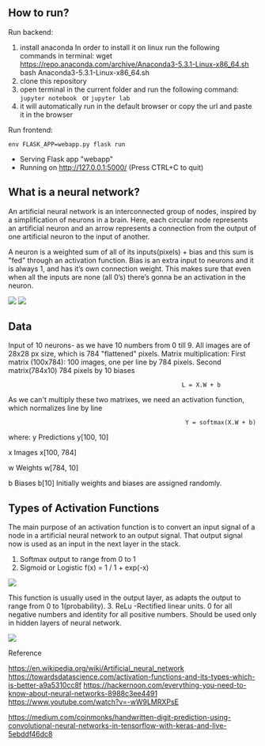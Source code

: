 ## How to run?
Run backend:
1. install anaconda
In order to install it on linux run the following commands in terminal:
wget https://repo.anaconda.com/archive/Anaconda3-5.3.1-Linux-x86_64.sh
bash Anaconda3-5.3.1-Linux-x86_64.sh
2. clone this repository
3. open terminal in the current folder and run the following command:
```jupyter notebook ```
or
```jupyter lab```
4. it will automatically run in the default browser or copy the url and paste it in the browser 

Run frontend:

 ```env FLASK_APP=webapp.py flask run```
 * Serving Flask app "webapp"
 * Running on http://127.0.0.1:5000/ (Press CTRL+C to quit)

## What is a neural network?
An artificial neural network is an interconnected group of nodes, inspired by a simplification of neurons in a brain. Here, each circular node represents an artificial neuron and an arrow represents a connection from the output of one artificial neuron to the input of another.

A neuron is a weighted sum of all of its inputs(pixels) + bias and this sum is "fed" through an activation function. Bias is an extra input to neurons and it is always 1, and has it’s own connection weight. This makes sure that even when all the inputs are none (all 0’s) there’s gonna be an activation in the neuron.

<img src="https://github.com/MakarenkoElena91/EmTech/blob/master/img/equation.png"/>
<img src="https://github.com/MakarenkoElena91/EmTech/blob/master/img/an.png"/>


## Data
Input of 10 neurons- as we have 10 numbers from 0 till 9. All images are of 28x28 px size, which is 784 "flattened" pixels.
Matrix multiplication: First matrix (100x784): 100 images, one per line by 784 pixels. Second matrix(784x10) 784 pixels by 10 biases
                                                     
                                                     L = X.W + b
As we can't multiply these two matrixes, we need an activation function, which normalizes line by line

                                                      Y = softmax(X.W + b)
where:
y Predictions y[100, 10]

x Images x[100, 784]

w Weights w[784, 10]

b Biases b[10]
Initially weights and biases are assigned randomly.
## Types of Activation Functions
The main purpose of an activation function is to convert an input signal of a node in a artificial neural network to an output signal. That output signal now is used as an input in the next layer in the stack.

1. Softmax output to range from 0 to 1
2. Sigmoid or Logistic 
f(x) = 1 / 1 + exp(-x)
<img src="https://github.com/MakarenkoElena91/EmTech/blob/master/img/sigmoid.png"/>

This function is usually used in the output layer, as adapts the output to range from 0 to 1(probability).
3. ReLu -Rectified linear units. 0 for all negative numbers and identity for all positive numbers.
Should be used only in hidden layers of neural network.

<img src="https://github.com/MakarenkoElena91/EmTech/blob/master/img/relu.png"/>

Reference

https://en.wikipedia.org/wiki/Artificial_neural_network
https://towardsdatascience.com/activation-functions-and-its-types-which-is-better-a9a5310cc8f
https://hackernoon.com/everything-you-need-to-know-about-neural-networks-8988c3ee4491
https://www.youtube.com/watch?v=-wW9LMRXPsE

https://medium.com/coinmonks/handwritten-digit-prediction-using-convolutional-neural-networks-in-tensorflow-with-keras-and-live-5ebddf46dc8
